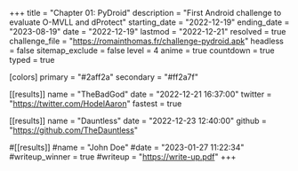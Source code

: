 +++
title           = "Chapter 01: PyDroid"
description     = "First Android challenge to evaluate O-MVLL and dProtect"
starting_date   = "2022-12-19"
ending_date     = "2023-08-19"
date            = "2022-12-19"
lastmod         = "2022-12-21"
resolved        = true
challenge_file  = "https://romainthomas.fr/challenge-pydroid.apk"
headless        = false
sitemap_exclude = false
level           = 4
anime           = true
countdown       = true
typed           = true

[colors]
  primary   = "#2aff2a"
  secondary = "#ff2a7f"

[[results]]
name = "TheBadGod"
date = "2022-12-21 16:37:00"
twitter = "https://twitter.com/HodelAaron"
fastest = true

[[results]]
name = "Dauntless"
date = "2022-12-23 12:40:00"
github = "https://github.com/TheDauntless"

#[[results]]
#name = "John Doe"
#date = "2023-01-27 11:22:34"
#writeup_winner = true
#writeup = "https://write-up.pdf"
+++
